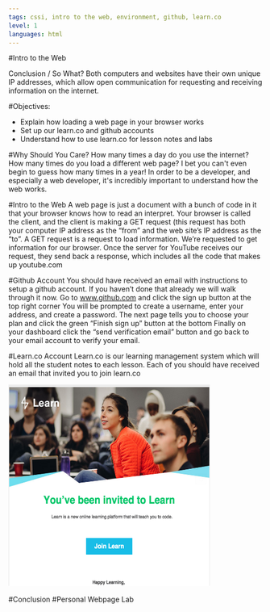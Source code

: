 ```yaml
---
tags: cssi, intro to the web, environment, github, learn.co
level: 1
languages: html
---
```

#Intro to the Web


Conclusion / So What?
Both computers and websites have their own unique IP addresses, which allow open communication for requesting and receiving information on the internet.


#Objectives:
+	Explain how loading a web page in your browser works
+ Set up our learn.co and github accounts
+ Understand how to use learn.co for lesson notes and labs


#Why Should You Care?
How many times a day do you use the internet? How many times do you load a different web page? I bet you can't even begin to guess how many times in a year! In order to be a developer, and especially a web developer, it's incredibly important to understand how the web works.

#Intro to the Web
A web page is just a document with a bunch of code in it that your browser knows how to read an interpret.  Your browser is called the client, and the client is making a GET request (this request has both your computer IP address as the “from” and the web site’s IP address as the “to”. A GET request is a request to load information. We’re requested to get information for our browser. Once the server for YouTube receives our request, they send back a response, which includes all the code that makes up youtube.com

#Github Account
You should have received an email with instructions to setup a github account. If you haven’t done that already we will walk through it now.
Go to www.github.com and click the sign up button at the top right corner
You will be prompted to create a username, enter your address, and create a password.
The next page tells you to choose your plan and click the green “Finish sign up” button at the bottom
Finally on your dashboard click the “send verification email” button and go back to your email account to verify your email.

#Learn.co Account
Learn.co is our  learning management system which will hold all the student notes to each lesson. Each of you should have received an email that invited you to join learn.co

<img src= "images/learn1.png" alt="learn1" height="400" width="400">

#Conclusion
#Personal Webpage Lab
